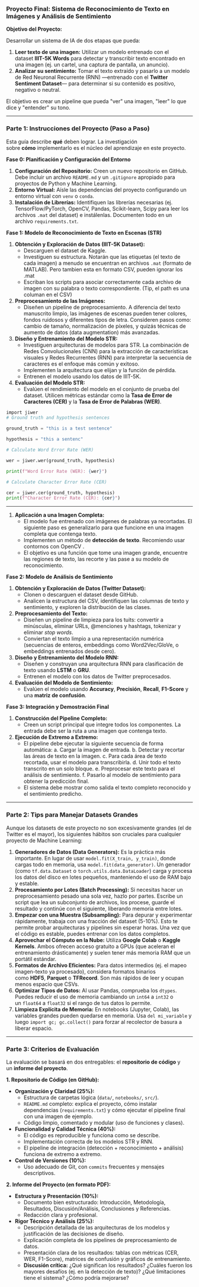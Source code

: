 ### **Proyecto Final: Sistema de Reconocimiento de Texto en Imágenes y Análisis de Sentimiento**

**Objetivo del Proyecto:**

Desarrollar un sistema de IA de dos etapas que pueda:

1. **Leer texto de una imagen:** Utilizar un modelo entrenado con el dataset **IIIT-5K Words** para detectar y transcribir texto encontrado en una imagen (ej. un cartel, una captura de pantalla, un anuncio).
2. **Analizar su sentimiento:** Tomar el texto extraído y pasarlo a un modelo de Red Neuronal Recurrente (RNN) —entrenado con el **Twitter Sentiment Dataset**— para determinar si su contenido es positivo, negativo o neutral.

El objetivo es crear un pipeline que pueda "ver" una imagen, "leer" lo que dice y "entender" su tono.

---

### **Parte 1: Instrucciones del Proyecto (Paso a Paso)**

Esta guía describe **qué** deben lograr. La investigación sobre **cómo** implementarlo es el núcleo del aprendizaje en este proyecto.

**Fase 0: Planificación y Configuración del Entorno**

1. **Configuración del Repositorio:** Creen un nuevo repositorio en GitHub. Debe incluir un archivo `README.md` y un `.gitignore` apropiado para proyectos de Python y Machine Learning.
2. **Entorno Virtual:** Aísle las dependencias del proyecto configurando un entorno virtual con `venv` o `conda`.
3. **Instalación de Librerías:** Identifiquen las librerías necesarias (ej. TensorFlow/PyTorch, OpenCV, Pandas, Scikit-learn, Scipy para leer los archivos `.mat` del dataset) e instálenlas. Documenten todo en un archivo `requirements.txt`.

**Fase 1: Modelo de Reconocimiento de Texto en Escenas (STR)**

1. **Obtención y Exploración de Datos (IIIT-5K Dataset):**
    - Descarguen el dataset de Kaggle.
    - Investiguen su estructura. Notarán que las etiquetas (el texto de cada imagen) a menudo se encuentran en archivos `.mat` (formato de MATLAB). Pero tambien esta en formato CSV, pueden ignorar los .mat
    - Escriban los scripts para asociar correctamente cada archivo de imagen con su palabra o texto correspondiente. (Tip, el path es una columan en el CSV)
2. **Preprocesamiento de las Imágenes:**
    - Diseñen un pipeline de preprocesamiento. A diferencia del texto manuscrito limpio, las imágenes de escenas pueden tener colores, fondos ruidosos y diferentes tipos de letra. Consideren pasos como: cambio de tamaño, normalización de píxeles, y quizás técnicas de aumento de datos (data augmentation) más avanzadas.
3. **Diseño y Entrenamiento del Modelo STR:**
    - Investiguen arquitecturas de modelos para STR. La combinación de Redes Convolucionales (CNN) para la extracción de características visuales y Redes Recurrentes (RNN) para interpretar la secuencia de caracteres es el enfoque más común y exitoso.
    - Implementen la arquitectura que elijan y la función de pérdida.
    - Entrenen el modelo usando los datos de IIIT-5K.
4. **Evaluación del Modelo STR:**
    - Evalúen el rendimiento del modelo en el conjunto de prueba del dataset. Utilicen métricas estándar como la **Tasa de Error de Caracteres (CER)** y la **Tasa de Error de Palabras (WER)**.

```python
import jiwer
# Ground truth and hypothesis sentences

ground_truth = "this is a test sentence"

hypothesis = "this a sentenc"

# Calculate Word Error Rate (WER)

wer = jiwer.wer(ground_truth, hypothesis)

print(f"Word Error Rate (WER): {wer}")

# Calculate Character Error Rate (CER)

cer = jiwer.cer(ground_truth, hypothesis)
print(f"Character Error Rate (CER): {cer}")
```

---

1. **Aplicación a una Imagen Completa:**
    - El modelo fue entrenado con imágenes de palabras ya recortadas. El siguiente paso es generalizarlo para que funcione en una imagen completa que contenga texto.
    - Implementen un método de **detección de texto**. Recomiendo usar contornos con OpenCV .
    - El objetivo es una función que tome una imagen grande, encuentre las regiones de texto, las recorte y las pase a su modelo de reconocimiento.

**Fase 2: Modelo de Análisis de Sentimiento**

1. **Obtención y Exploración de Datos (Twitter Dataset):**
    - Clonen o descarguen el dataset desde GitHub.
    - Analicen la estructura del CSV, identifiquen las columnas de texto y sentimiento, y exploren la distribución de las clases.
2. **Preprocesamiento del Texto:**
    - Diseñen un pipeline de limpieza para los tuits: convertir a minúsculas, eliminar URLs, @menciones y hashtags, tokenizar y eliminar *stop words*.
    - Conviertan el texto limpio a una representación numérica (secuencias de enteros, embeddings como Word2Vec/GloVe, o embeddings entrenados desde cero).
3. **Diseño y Entrenamiento del Modelo RNN:**
    - Diseñen y construyan una arquitectura RNN para clasificación de texto usando **LSTM** o **GRU**.
    - Entrenen el modelo con los datos de Twitter preprocesados.
4. **Evaluación del Modelo de Sentimiento:**
    - Evalúen el modelo usando **Accuracy**, **Precisión**, **Recall**, **F1-Score** y una **matriz de confusión**.

**Fase 3: Integración y Demostración Final**

1. **Construcción del Pipeline Completo:**
    - Creen un script principal que integre todos los componentes. La entrada debe ser la ruta a una imagen que contenga texto.
2. **Ejecución de Extremo a Extremo:**
    - El pipeline debe ejecutar la siguiente secuencia de forma automática: a. Cargar la imagen de entrada. b. Detectar y recortar las áreas de texto en la imagen. c. Para cada área de texto recortada, usar el modelo para transcribirla. d. Unir todo el texto transcrito en un solo bloque. e. Preprocesar este texto para el análisis de sentimiento. f. Pasarlo al modelo de sentimiento para obtener la predicción final.
    - El sistema debe mostrar como salida el texto completo reconocido y el sentimiento predicho.

---

### **Parte 2: Tips para Manejar Datasets Grandes**

Aunque los datasets de este proyecto no son excesivamente grandes (el de Twitter es el mayor), los siguientes hábitos son cruciales para cualquier proyecto de Machine Learning:

1. **Generadores de Datos (Data Generators):** Es la práctica más importante. En lugar de usar `model.fit(X_train, y_train)`, donde cargas todo en memoria, usa `model.fit(data_generator)`. Un generador (como `tf.data.Dataset` o `torch.utils.data.DataLoader`) carga y procesa los datos del disco en lotes pequeños, manteniendo el uso de RAM bajo y estable.
2. **Procesamiento por Lotes (Batch Processing):** Si necesitas hacer un preprocesamiento pesado una sola vez, hazlo por partes. Escribe un script que lea un subconjunto de archivos, los procese, guarde el resultado y continúe con el siguiente, liberando memoria entre lotes.
3. **Empezar con una Muestra (Subsampling):** Para depurar y experimentar rápidamente, trabaja con una fracción del dataset (5-10%). Esto te permite probar arquitecturas y pipelines sin esperar horas. Una vez que el código es estable, puedes entrenar con los datos completos.
4. **Aprovechar el Cómputo en la Nube:** Utiliza **Google Colab** o **Kaggle Kernels**. Ambos ofrecen acceso gratuito a GPUs (que aceleran el entrenamiento drásticamente) y suelen tener más memoria RAM que un portátil estándar.
5. **Formatos de Archivo Eficientes:** Para datos intermedios (ej. el mapeo imagen-texto ya procesado), considera formatos binarios como **HDF5**, **Parquet** o **TFRecord**. Son más rápidos de leer y ocupan menos espacio que CSVs.
6. **Optimizar Tipos de Datos:** Al usar Pandas, comprueba los `dtypes`. Puedes reducir el uso de memoria cambiando un `int64` a `int32` o un `float64` a `float32` si el rango de tus datos lo permite.
7. **Limpieza Explícita de Memoria:** En notebooks (Jupyter, Colab), las variables grandes pueden quedarse en memoria. Usa `del mi_variable` y luego `import gc; gc.collect()` para forzar al recolector de basura a liberar espacio.

---

### **Parte 3: Criterios de Evaluación**

La evaluación se basará en dos entregables: el **repositorio de código** y un **informe del proyecto**.

**1. Repositorio de Código (en GitHub):**

- **Organización y Claridad (25%):**
    - Estructura de carpetas lógica (`data/`, `notebooks/`, `src/`).
    - `README.md` completo: explica el proyecto, cómo instalar dependencias (`requirements.txt`) y cómo ejecutar el pipeline final con una imagen de ejemplo.
    - Código limpio, comentado y modular (uso de funciones y clases).
- **Funcionalidad y Calidad Técnica (40%):**
    - El código es reproducible y funciona como se describe.
    - Implementación correcta de los modelos STR y RNN.
    - El pipeline de integración (detección + reconocimiento + análisis) funciona de extremo a extremo.
- **Control de Versiones (10%):**
    - Uso adecuado de Git, con `commits` frecuentes y mensajes descriptivos.

**2. Informe del Proyecto (en formato PDF):**

- **Estructura y Presentación (10%):**
    - Documento bien estructurado: Introducción, Metodología, Resultados, Discusión/Análisis, Conclusiones y Referencias.
    - Redacción clara y profesional.
- **Rigor Técnico y Análisis (25%):**
    - Descripción detallada de las arquitecturas de los modelos y justificación de las decisiones de diseño.
    - Explicación completa de los pipelines de preprocesamiento de datos.
    - Presentación clara de los resultados: tablas con métricas (CER, WER, F1-Score), matrices de confusión y gráficos de entrenamiento.
    - **Discusión crítica:** ¿Qué significan los resultados? ¿Cuáles fueron los mayores desafíos (ej. en la detección de texto)? ¿Qué limitaciones tiene el sistema? ¿Cómo podría mejorarse?